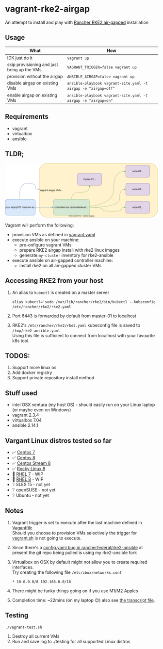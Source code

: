 # vagrant-rke2-airgap

An attempt to install and play with [Rancher RKE2 air-gapped](https://github.com/rancherfederal/rke2-ansible) installation

## Usage


| What | How |
|------|-----|
| IDK just do it | `vagrant up` |
| skip provisioning and just bring up the VMs| `VAGRANT_TRIGGER=false vagrant up`|
| provision without the airgap |`ANSIBLE_AIRGAP=false vagrant up`|
| disable airgap on existing VMs |`ansible-playbook vagrant-site.yaml -t airgap -e "airgap=off"`|
| enable airgap on existing VMs |`ansible-playbook vagrant-site.yaml -t airgap -e "airgap=on"`|

## Requirements

- vagrant
- virtualbox
- ansible

## TLDR;
![](./vagrant.svg)

Vagrant will perform the following:
- provision VMs as defined in [vagrant.yaml](./vagrant.yaml)
- execute ansible on your machine:
  - pre-onfigure vagrant VMs
  - prepare RKE2 airgap install with rke2 linux images
  - generate `my-cluster` inventory for rke2-ansible
- execute ansible on air-gapped controller machine:
  - install rke2 on all air-gapped cluster VMs

## Accessing RKE2 from your host
1. An alias to `kubectl` is created on a master server
    ```
    alias kubectl='sudo /var/lib/rancher/rke2/bin/kubectl --kubeconfig /etc/rancher/rke2/rke2.yaml'
    ```

1. Port 6443 is forwarded by default from master-01 to localhost
1. RKE2's `/etc/rancher/rke2/rke2.yaml` kubeconfig file is saved to `/tmp/rke2-ansible.yaml` \
   Using this file is sufficient to connect from localhost with your favourite k8s tool.

## TODOS:
1. Support more linux os
1. Add docker registry
1. Support private repository install method


## Stuff used

* intel OSX ventura (my host OS) - should easily run on your Linux laptop (or maybe even on Windows)
* vagrant 2.3.4
* virtualbox 7.04
* ansible 2.14.1

## Vargant Linux distros tested so far
* ✅ [Centos 7]([https://app.vagrantup.com/centos/boxes/7)
* ✅ [Centos 8](https://app.vagrantup.com/centos/boxes/8)
* ✅ [Centos Stream 8](https://app.vagrantup.com/centos/boxes/stream8)
* ✅ [Rocky Linux 8](https://app.vagrantup.com/generic/boxes/rocky8)
* 👀 [RHEL 7](https://app.vagrantup.com/generic/boxes/rhel7) - WIP
* 👀 [RHEL 8](https://app.vagrantup.com/generic/boxes/rhel8) - WIP
* ❔ SLES 15 - not yet
* ❔ openSUSE - not yet
* ❔ Ubuntu - not yet

## Notes
1. Vagrant trigger is set to execute after the last machine defined in [Vagantfile](./Vagrantfile)\
   Should you choose to provision VMs selectively the trigger for [vagrant.sh](./vagrant.sh) is not going to execute.
1. Since there's a [config.yaml bug in rancherfederal/rke2-ansible](https://github.com/rancherfederal/rke2-ansible/issues/138) at present the git repo being pulled is using my rke2-ansible fork

1. Virtualbox on OSX by default might not allow you to create required interfaces.\
   Try creating the following file `/etc/vbox/networks.conf`
   ```
   * 10.0.0.0/8 192.168.0.0/16
   ```

1. There might be funky things going on if you use M1/M2 Apples

1. Completion time: ~22mins (on my laptop 😉) also see [the transcript file](./vagrant.log).

## Testing
```
./vagrant-test.sh
```

1. Destroy all current VMs
2. Run and save log to ./testing for all supported Linux distros
